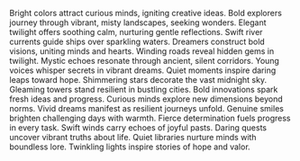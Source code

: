 Bright colors attract curious minds, igniting creative ideas.
Bold explorers journey through vibrant, misty landscapes, seeking wonders.
Elegant twilight offers soothing calm, nurturing gentle reflections.
Swift river currents guide ships over sparkling waters.
Dreamers construct bold visions, uniting minds and hearts.
Winding roads reveal hidden gems in twilight.
Mystic echoes resonate through ancient, silent corridors.
Young voices whisper secrets in vibrant dreams.
Quiet moments inspire daring leaps toward hope.
Shimmering stars decorate the vast midnight sky.
Gleaming towers stand resilient in bustling cities.
Bold innovations spark fresh ideas and progress.
Curious minds explore new dimensions beyond norms.
Vivid dreams manifest as resilient journeys unfold.
Genuine smiles brighten challenging days with warmth.
Fierce determination fuels progress in every task.
Swift winds carry echoes of joyful pasts.
Daring quests uncover vibrant truths about life.
Quiet libraries nurture minds with boundless lore.
Twinkling lights inspire stories of hope and valor.
